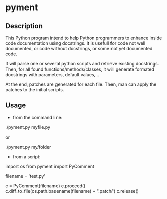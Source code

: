 pyment
======

Description
-----------

This Python program intend to help Python programmers to enhance inside code documentation using docstrings. 
It is usefull for code not well documented, or code without docstrings, or some not yet documented code.

It will parse one or several python scripts and retrieve existing docstrings.
Then, for all found functions/methods/classes, it will generate formated docstrings with parameters, default values,...

At the end, patches are generated for each file. Then, man can apply the patches to the initial scripts.

Usage
-----

- from the command line:

 ./pyment.py  myfile.py

or

 ./pyment.py  my/folder

- from a script:

 import os
 from pyment import PyComment

 filename = 'test.py'

 c = PyComment(filename)
 c.proceed()
 c.diff_to_file(os.path.basename(filename) + ".patch")
 c.release()

